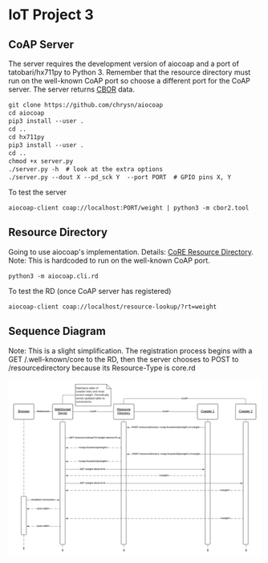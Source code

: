 # IoT Project 3

## CoAP Server

The server requires the development version of aiocoap and a port of tatobari/hx711py to Python 3.
Remember that the resource directory must run on the well-known CoAP port so choose a different port for the CoAP server.
The server returns [CBOR](https://cbor.io) data.

```
git clone https://github.com/chrysn/aiocoap
cd aiocoap
pip3 install --user .
cd ..
cd hx711py
pip3 install --user .
cd ..
chmod +x server.py
./server.py -h  # look at the extra options
./server.py --dout X --pd_sck Y  --port PORT  # GPIO pins X, Y
```

To test the server

```
aiocoap-client coap://localhost:PORT/weight | python3 -m cbor2.tool
```

## Resource Directory

Going to use aiocoap's implementation.
Details: [CoRE Resource Directory](https://tools.ietf.org/html/draft-ietf-core-resource-directory-25).
Note: This is hardcoded to run on the well-known CoAP port.

```
python3 -m aiocoap.cli.rd
```

To test the RD (once CoAP server has registered)

```
aiocoap-client coap://localhost/resource-lookup/?rt=weight
```

## Sequence Diagram

Note: This is a slight simplification. The registration process begins with a GET /.well-known/core to the RD, then the server chooses to POST to /resourcedirectory because its Resource-Type is core.rd

![Sequence Diagram](sequence.png)
